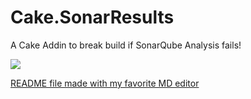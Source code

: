 # Cake.SonarResults
A Cake Addin to break build if SonarQube Analysis fails!

![](https://github.com/rhtnr/Cake.SonarResults/.github/workflows/dotnetcore.yml/badge.svg)

[README file made with my favorite MD editor](https://dillinger.io/)
